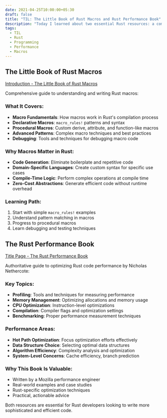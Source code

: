 ```yaml
---
date: 2021-04-25T10:00:00+05:30
draft: false
title: "TIL: The Little Book of Rust Macros and Rust Performance Book"
description: "Today I learned about two essential Rust resources: a comprehensive guide to Rust macros and a detailed book on Rust performance optimization techniques."
tags:
  - TIL
  - Rust
  - Programming
  - Performance
  - Macros
---
```


## The Little Book of Rust Macros

[Introduction - The Little Book of Rust Macros](https://veykril.github.io/tlborm/introduction.html)

Comprehensive guide to understanding and writing Rust macros:

### What It Covers:
- **Macro Fundamentals**: How macros work in Rust's compilation process
- **Declarative Macros**: `macro_rules!` patterns and syntax
- **Procedural Macros**: Custom derive, attribute, and function-like macros
- **Advanced Patterns**: Complex macro techniques and best practices
- **Debugging**: Tools and techniques for debugging macro code

### Why Macros Matter in Rust:
- **Code Generation**: Eliminate boilerplate and repetitive code
- **Domain-Specific Languages**: Create custom syntax for specific use cases
- **Compile-Time Logic**: Perform complex operations at compile time
- **Zero-Cost Abstractions**: Generate efficient code without runtime overhead

### Learning Path:
1. Start with simple `macro_rules!` examples
2. Understand pattern matching in macros
3. Progress to procedural macros
4. Learn debugging and testing techniques

## The Rust Performance Book

[Title Page - The Rust Performance Book](https://nnethercote.github.io/perf-book/title-page.html)

Authoritative guide to optimizing Rust code performance by Nicholas Nethercote:

### Key Topics:
- **Profiling**: Tools and techniques for measuring performance
- **Memory Management**: Optimizing allocations and memory usage
- **CPU Optimization**: Instruction-level optimizations
- **Compilation**: Compiler flags and optimization settings
- **Benchmarking**: Proper performance measurement techniques

### Performance Areas:
- **Hot Path Optimization**: Focus optimization efforts effectively
- **Data Structure Choice**: Selecting optimal data structures
- **Algorithm Efficiency**: Complexity analysis and optimization
- **System-Level Concerns**: Cache efficiency, branch prediction

### Why This Book Is Valuable:
- Written by a Mozilla performance engineer
- Real-world examples and case studies
- Rust-specific optimization techniques
- Practical, actionable advice

Both resources are essential for Rust developers looking to write more sophisticated and efficient code.